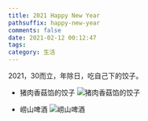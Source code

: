```yaml
---
title: 2021 Happy New Year
pathsuffix: happy-new-year
comments: false
date: 2021-02-12 00:12:47
tags:
category: 生活
---
```


2021，30而立，年除日，吃自己下的饺子。

+ 猪肉香菇馅的饺子
![猪肉香菇馅的饺子](IMG_2452.jpeg)

+ 崂山啤酒
![崂山啤酒](IMG_2455.jpeg)
